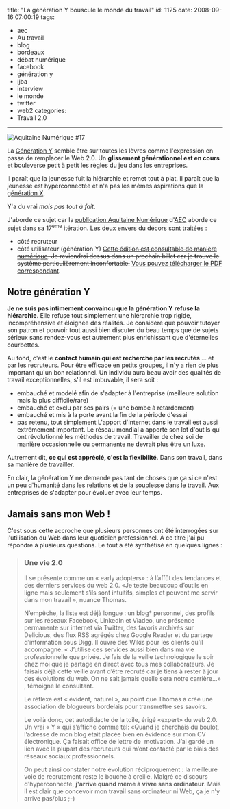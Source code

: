 title: "La génération Y bouscule le monde du travail"
id: 1125
date: 2008-09-16 07:00:19
tags:
- aec
- Au travail
- blog
- bordeaux
- débat numérique
- facebook
- génération y
- ijba
- interview
- le monde
- twitter
- web2
categories:
- Travail 2.0
---

![](https://oncletom.io/images/2008/09/aquitaine-numerique-17-couverture.jpg "Aquitaine Numérique #17")

La [Génération Y](http://fr.wikipedia.org/wiki/G%C3%A9n%C3%A9ration_Y) semble être sur toutes les lèvres comme l'expression en passe de remplacer le Web 2.0\. Un **glissement générationnel est en cours** et bouleverse petit à petit les règles du jeu dans les entreprises.

Il paraît que la jeunesse fuit la hiérarchie et remet tout à plat.
Il paraît que la jeunesse est hyperconnectée et n'a pas les mêmes aspirations que la [génération X](http://fr.wikipedia.org/wiki/G%C3%A9n%C3%A9ration_X).

Y'a du vrai _mais pas tout à fait_.

<!--more-->

J'aborde ce sujet car la [publication Aquitaine Numérique](http://www.aecom.org/blog/veille/2008/09/laquitaine-numrique-17-dossier-la.html) d'[AEC](http://www.aecom.org) aborde ce sujet dans sa 17<sup>ème</sup> itération. Les deux envers du décors sont traitées :

*   côté recruteur
*   côté utilisateur (génération Y)
<span style="text-decoration: line-through;">[Cette édition est consultable de manière numérique](http://fr.calameo.com/books/000007502669a3c650d7c "Lire l"). Je reviendrai dessus dans un prochain billet car je trouve le système particulièrement inconfortable.</span> [Vous pouvez télécharger le PDF correspondant](http://www.aecom.org/veille/pdf/lan17.pdf).

## Notre génération Y

**Je ne suis pas intimement convaincu que la génération Y refuse la hiérarchie**. Elle refuse tout simplement une hiérarchie trop rigide, incompréhensive et éloignée des réalités.
Je considère que pouvoir tutoyer son patron et pouvoir tout aussi bien discuter du beau temps que de sujets sérieux sans rendez-vous est autrement plus enrichissant que d'éternelles courbettes.

Au fond, c'est le **contact humain qui est recherché par les recrutés** ... et par les recruteurs. Pour être efficace en petits groupes, il n'y a rien de plus important qu'un bon relationnel.
Un individu aura beau avoir des qualités de travail exceptionnelles, s'il est imbuvable, il sera soit :

*   embauché et modelé afin de s'adapter à l'entreprise (meilleure solution mais la plus difficile/rare)
*   embauché et exclu par ses pairs (= une bombe à retardement)
*   embauché et mis à la porte avant la fin de la période d'essai
*   pas retenu, tout simplement
L'apport d'Internet dans le travail est aussi extrêmement important. Le réseau mondial a apporté son lot d'outils qui ont révolutionné les méthodes de travail. Travailler de chez soi de manière occasionnelle ou permanente ne devrait plus être un luxe.

Autrement dit, **ce qui est apprécié, c'est la flexibilité**. Dans son travail, dans sa manière de travailler.

En clair, la génération Y ne demande pas tant de choses que ça si ce n'est un peu d'humanité dans les relations et de la souplesse dans le travail.
Aux entreprises de s'adapter pour évoluer avec leur temps.

## Jamais sans mon Web !

C'est sous cette accroche que plusieurs personnes ont été interrogées sur l'utilisation du Web dans leur quotidien professionnel. À ce titre j'ai pu répondre à plusieurs questions. Le tout a été synthétisé en quelques lignes :
> ### Une vie 2.0
>
> Il se présente comme un « early adopters» : à l’affût des tendances et des derniers services du web 2.0\. «Je teste beaucoup d’outils en ligne mais seulement s’ils sont intuitifs, simples et peuvent me servir dans mon travail », nuance Thomas.
>
> N’empêche, la liste est déjà longue : un blog* personnel, des profils sur les réseaux Facebook, LinkedIn et Viadeo, une présence permanente sur internet via Twitter, des favoris archivés sur Delicious, des flux RSS agrégés chez Google Reader et du partage d’information sous Digg. Il ouvre des Wikis pour les clients qu’il accompagne. « J’utilise ces services aussi bien dans ma vie professionnelle que privée. Je fais de la veille technologique le soir chez moi que je partage en direct avec tous mes collaborateurs. Je faisais déjà cette veille avant d’être recruté car je tiens à rester à jour des évolutions du web. On ne sait jamais quelle sera notre carrière...» , témoigne le consultant.
>
> Le réflexe est « évident, naturel », au point que Thomas a créé une association de blogueurs bordelais pour transmettre ses savoirs.
>
>
> Le voilà donc, cet autodidacte de la toile, érigé «expert» du web 2.0\. Un vrai « Y » qui s’affiche comme tel: «Quand je cherchais du boulot, l’adresse de mon blog était placée bien en évidence sur mon CV électronique. Ça faisait office de lettre de  motivation. J’ai gardé un lien avec la plupart des recruteurs qui m’ont contacté par le biais des réseaux sociaux professionnels.
>
> On peut ainsi constater notre évolution réciproquement : la meilleure voie de recrutement reste le bouche à oreille.
Malgré ce discours d'hyperconnecté, **j'arrive quand même à vivre sans ordinateur**.
Mais il est clair que concevoir mon travail sans ordinateur ni Web, ça je n'y arrive pas/plus ;-)